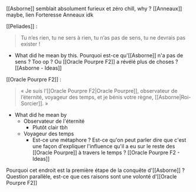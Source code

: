 [[Asborne]] semblait absolument furieux et zéro chill, why ? [[Anneaux]] maybe, lien Forteresse Anneaux idk

[[Peliades]] :
> Tu n’es rien, tu ne sers à rien, tu n’as pas de sens, tu ne devrais pas exister !
- What did he mean by this. Pourquoi est-ce qu'[[Asborne]] n'a pas de sens ? Too op ? Ou [[Oracle Pourpre F2]] a révélé plus de choses ? [[Asborne - Ideas]]

[[Oracle Pourpre F2]] :
> « Je suis l’[[Oracle Pourpre F2|Oracle Pourpre]], observateur de l’éternité, voyageur des temps, et je bénis votre règne, [[Asborne|Roi-Sorcier]]. »
- What did he mean by 
	- Observateur de l'éternité
		- Plutôt clair tbh
	- Voyageur des temps
		- Est-ce une métaphore ? Est-ce qu'on peut parler dire que c'est une façon d'expliquer l'influence qu'il a eu sur le reste des [[Oracle Pourpre]] à travers le temps ? [[Oracle Pourpre F2 - Ideas]]


Pourquoi cet endroit est la première étape de la conquête d'[[Asborne]] ? 
Question parallèle, est-ce que ces raisons sont une volonté d'[[Oracle Pourpre F2]]